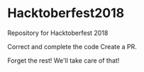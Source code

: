 # Hacktoberfest2018
Repository for Hacktoberfest 2018

Correct and complete the code
Create a PR.

Forget the rest! We'll take care of that!
